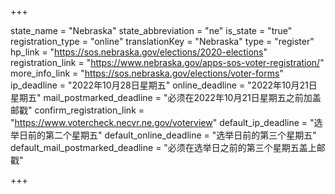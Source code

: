 +++

state_name = "Nebraska"
state_abbreviation = "ne"
is_state = "true"
registration_type = "online"
translationKey = "Nebraska"
type = "register"
hp_link = "https://sos.nebraska.gov/elections/2020-elections"
registration_link = "https://www.nebraska.gov/apps-sos-voter-registration/"
more_info_link = "https://sos.nebraska.gov/elections/voter-forms"
ip_deadline = "2022年10月28日星期五"
online_deadline = "2022年10月21日星期五"
mail_postmarked_deadline = "必须在2022年10月21日星期五之前加盖邮戳"
confirm_registration_link = "https://www.votercheck.necvr.ne.gov/voterview"
default_ip_deadline = "选举日前的第二个星期五"
default_online_deadline = "选举日前的第三个星期五"
default_mail_postmarked_deadline = "必须在选举日之前的第三个星期五盖上邮戳"

+++